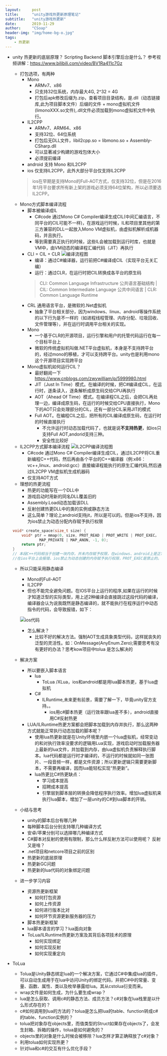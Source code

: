 ```yaml
---
layout:     post
title:      "unity游戏热更新原理笔记"
subtitle:   "unity游戏热更新"
date:       2019-11-29
author:     "CSoap"
header-img: "img/home-bg-o.jpg"
tags:
    - 热更新
---
```


- unity 热更新的底层原理？ Scripting Backend 脚本引擎后台是什么？
    参考视频讲解：https://www.bilibili.com/video/BV1Ra411c7Gz
    - 打包选项，有两种
        - Mono
            - ARMv7、x86
            - 只支持32位系统，内存最大4G, 2^32 = 4G
            - 打包后apk修改后缀为.zip，查看项目目录结构，是.dll（动态链接库,此为项目脚本文件）后缀的文件 + mono虚拟机文件(limonoXXX.so文件),.dll文件必须加载到mono虚拟机文件中执行。
        - IL2CPP
            - ARMv7、ARM64、x86
            - 支持32位、64位系统
            - 打包后无DLL文件，libil2cpp.so = libmono.so + Assembly-CSharp.dll
            - 可以显著减少构建的游戏包体大小
            - 必须提前编译
        - android 支持 Mono 和IL2CPP
        - ios 仅支持IL2CPP，此外大部分平台仅支持IL2CPP
        > ios在早期是支持Mono的Full-AOT方式，仅支持32位，但是在2016年1月平台要求所有新上架的游戏必须支持64位架构，所以必须要选IL2CPP。
    - Mono方式脚本编译流程
        - 脚本被编译成IL
            - C#code 通过Mono C# Compiler编译生成CIL(中间汇编语言，不同平台的CIL可能不一样)，在游戏运行时候，IL和项目里其他的第三方兼容的DLL一起放入Mono VM虚拟机，由虚拟机解析成机器码，并且执行。
            - 等到需要真正执行的时候，这些IL会被加载到运行时库，也就是VM中，由VM动态的编译程汇编代码（JIT）再执行
        - CLI = CIL + CLR
        ![编译流程图](/img/in-post/post-js-version/mono-complier.png "编译流程图")
            - 编译：通过C#编译器，运行前把C#编译成CIL（实现平台无关汇编）
            - 运行：通过CLR，在运行时把CIL转换成各平台的原生码
            >  CLI: Common Language Infrastructure 公共语言基础结构 | CIL: Common Intermediate Language 公共中间语言 | CLR: Common Language Runtime
        - CRL 通用语言平台，是微软的.Net虚拟机
            - 抽象了平台相关部分，因为windows、linux、android等操作系统的以下行为是不一样的（如进程线程管理、内存分配、垃圾回收、文件管理等），并在运行时调用平台相关的实现。
        - Mono
            - 一个基于CLR的开源项目，运行引擎和用户的托管代码运行在每一个目标平台上
            - 微软的传统虚拟机叫做.NET平台虚拟机，本身是不支持跨平台的，经过mono的移植，才可以支持跨平台。unity也是利用mono这个开源项目实现跨平台
        - Mono虚拟机如何运行CIL？
            - 最好翻阅一下 https://www.cnblogs.com/zwywilliam/p/5999980.html
            - JIT（Just In Time）模式。在编译的时候，把C#编译成CIL，在运行时，逐条读入，逐条解析成原生码交给CPU再执行
            - AOT（Ahead Of Time）模式。在编译程CIL之后，会把CIL再处理一边，编译成原生码，在运行的时候交给CPU直接执行，Mono下的AOT只会处理部分的CIL，还有一部分CIL采用JIT的模式
            - Full AOT。在编程CIL之后，把所有的CIL编译成原生码，在运行时的时候直接执行
                - 不允许运行时动态加载代码了，也就是说**不支持热更**，如ios只支持Full AOT,andorid支持三种。
                - 安全性比较好
    - IL2CPP方式脚本编译流程
        ![IL2CPP编译流程图](/img/in-post/post-js-version/il2cpp-complier.png "IL2CPP编译流程图")
        - C#code 通过Mono C# Compiler编译生成CIL，通过IL2CPP将CIL重新编程C++代码，然后再由各个平台的C++编译器（例:x86：vc++,linux、android:gcc）直接编译程能执行的原生汇编代码,然后通过IL2CPP VM虚拟机生成机器码
        - 仅支持AOT方式
    - 理想的热更流程
        - 热更的功能写在一个DLL中
        - 游戏启动时用新的同名DLL覆盖旧的
        - Assembly.Load动态加载该DLL
        - 反射创建热更DLL中的类的实例或静态方法
        - 这么简单？理论上android支持jit，所以是可以的。但是ios不支持，因为ios禁止为动态分配内存赋予执行权限
    ```C++
    void* create_space(size_t size) {
        void* ptr = mmap(0, size, PROT_READ | PROT_WRITE | PROT_EXEC，
                MAP_PRIVATE | MAP_ANON, -1, 0);
        return ptr;
    }
    // 本段C++代码相当于创建一块内存，并未内存赋予权限，在windows、android上是正常的。
    //在ios平台上会报错，ios禁止为动态创建的内存赋予执行权限，PROT_EXEC是禁止的。
    ```
    - 所以只能采用静态编译
        - Mono的Full-AOT
        - IL2CPP
        - 但也不能完全避免问题。在IOS平台上运行的程序,如果在运行的时候才知道泛型的实际类型，用上述2种编译会直接跳过这段代码的编译，编译器会认为说我既然是静态编译的，就不能执行在程序运行中动态指令的代码，会导致报错，如下：

        ![ios代码](/img/in-post/post-js-version/complier-ios.png "ios代码")
        - 怎么解决？
            - 比较不好的解决方法。强制AOT生成具象类型代码，这样就丧失的泛型的灵活性。如：OnMessage(AnyEnum.Zero);需要思考有没有更好的办法？思考kow项目中tolua 是怎么解决的
    - 解决方案
        - 所以要嵌入脚本语言
            - lua
                - ToLua /XLua，ios和android都是用lua脚本热更，基于lua虚拟机
            - C#
                - ILRuntime,未来更有前景，需要了解一下，毕竟unity官方支持。。
                    - ios用c#脚本热更（运行效率跟lua差不多），android直接用C#反射热更
        - LUA/ILRuntime热更方案都会把脚本加载到内存并执行，那么这两种方式就能正常执行动态加载的脚本呢？
            - 使用lua热更新就是在Unity环境里内嵌一个lua虚拟机，经常变动的和对执行效率没要求的逻辑用Lua实现，游戏启动时加载服务器上最新的lua文件，并加载到内存，由lua虚拟机负责解释执行脚本。lua代码都是运行时才编译的，不运行的时候就如同一张图片、一段音频一样，都是文件资源；所以更新逻辑只需要更新脚本，不需要再编译，因而lua能轻松实现“热更新”。
            - lua热更比C#热更缺点：
                - 学习成本提高
                - 招聘成本提高
                - 引擎层到脚本层的转换会降低程序执行效率。增加lua虚拟机来执行lua脚本，增加了一层unity的C#到lua脚本的开销。
    - 小结与思考
        - unity的脚本后台有哪几种
        - 每种脚本后台分别支持哪几种编译方式
        - 安卓/苹果分别可以选择哪几种编译方式
        - C#脚本对反射的使用有限制，那么什么样反射方法可以使用呢？ 反射又是啥？
        - .net项目和netcore项目之前的区别
        - 热更新的底层原理
        - 热更新GC问题
        - 热更新的lua代码的对象绑定问题
    - 进一步学习内容
        - 资源热更新框架
            - 如何打包资源
            - 如何上传资源
            - 如何进行版本比对
            - 如何环节资源更新服务器的压力
        - 脚本热更新框架
        - lua脚本语言的学习？lua面向对象
        - ToLua/ILRuntime热更新方案及其背后各项技术的原理
            - 如何实现绑定
            - 如何实现反射
            - 如何实现重定向

- ToLua
    - Tolua是Unity静态绑定lua的一个解决方案，它通过C#中集成lua的插件，可以自动生成用于在lua中访问Unity的绑定代码，并把C#中的常量、变量、函数、属性、类以及枚举暴露给lua。其从cstolua衍变而来。
    - wrap文件是如何生成，为什么要生成wrap？
    -  lua是怎么获取、调用c#的静态方法、成员方法？c#对象在lua栈里是以什么形式存在的？
    - c#如何调用到lua的方法的？tolua是怎么把lua的table、function转成c#的table、function实例的？
    - tolua把对象存在objects里，而值类型的Struct如果存在objects了，会发生封箱、拆箱的操作，tolua是如何避免的？
    - objects里的对象是什么时候会被移除？lua怎样才算正确释放了c#对象？
    - 利用tolua如何实现热更？
    - 针对lua和c#的交互有什么优化手段？